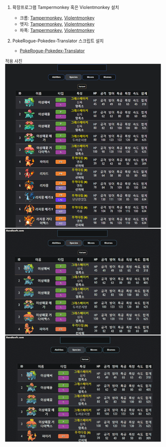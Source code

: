1. 확장프로그램 Tampermonkey 혹은 Violentmonkey 설치

    - 크롬: [Tampermonkey](https://chromewebstore.google.com/detail/tampermonkey/dhdgffkkebhmkfjojejmpbldmpobfkfo), [Violentmonkey](https://chromewebstore.google.com/detail/violentmonkey/jinjaccalgkegednnccohejagnlnfdag)
    - 엣지: [Tampermonkey](https://microsoftedge.microsoft.com/addons/detail/tampermonkey/iikmkjmpaadaobahmlepeloendndfphd), [Violentmonkey](https://microsoftedge.microsoft.com/addons/detail/violentmonkey/eeagobfjdenkkddmbclomhiblgggliao)
    - 파폭: [Tampermonkey](https://addons.mozilla.org/ko/firefox/addon/tampermonkey/), [Violentmonkey](https://addons.mozilla.org/ko/firefox/addon/violentmonkey/)

2. PokeRogue-Pokedex-Translator 스크립트 설치

    - [PokeRogue-Pokedex-Translator](https://greasyfork.org/ko/scripts/497838-pokerogue-pokedex-translator)

적용 사진
![1](1.png)
![2](2.gif)
![3](3.gif)
